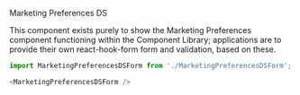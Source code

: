 Marketing Preferences DS

This component exists purely to show the Marketing Preferences component functioning within the Component Library; applications are to provide their own react-hook-form form and validation, based on these.

```js
import MarketingPreferencesDSForm from './MarketingPreferencesDSForm';

<MarketingPreferencesDSForm />

```
